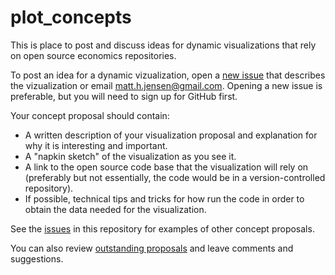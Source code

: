# plot_concepts

This is place to post and discuss ideas for dynamic visualizations that rely on open source economics repositories. 

To post an idea for a dynamic vizualization, open a [new issue](https://github.com/open-source-economics/plot_concepts/issues/new) that describes the vizualization or email matt.h.jensen@gmail.com. Opening a new issue is preferable, but you will need to sign up for GitHub first. 

Your concept proposal should contain:
- A written description of your visualization proposal and explanation for why it is interesting and important.  
- A "napkin sketch" of the visualization as you see it. 
- A link to the open source code base that the visualization will rely on (preferably but not essentially, the code would be in a version-controlled repository). 
- If possible, technical tips and tricks for how run the code in order to obtain the data needed for the visualization. 

See the [issues](https://github.com/open-source-economics/plot_concepts/issues) in this repository for examples of other concept proposals.

You can also review [outstanding proposals](https://github.com/open-source-economics/plot_concepts/issues) and leave comments and suggestions. 





